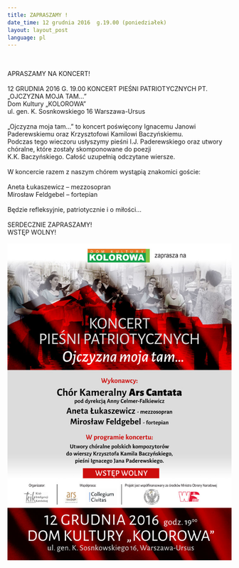 ```yaml
---
title: ZAPRASZAMY !
date_time: 12 grudnia 2016  g.19.00 (poniedziałek)
layout: layout_post
language: pl
---
```

<br>
<br>
APRASZAMY NA KONCERT!
<br>
<br> 
12 GRUDNIA 2016 G. 19.00 KONCERT PIEŚNI PATRIOTYCZNYCH PT. „OJCZYZNA MOJA TAM…”<br>
Dom Kultury „KOLOROWA”<br>
ul. gen. K. Sosnkowskiego 16 Warszawa-Ursus
<br>
<br>
„Ojczyzna moja tam…” to koncert poświęcony Ignacemu Janowi Paderewskiemu oraz Krzysztofowi Kamilowi Baczyńskiemu.<br>
Podczas tego wieczoru usłyszymy pieśni I.J. Paderewskiego oraz utwory chóralne, które zostały skomponowane do poezji <br>
K.K. Baczyńskiego. Całość uzupełnią odczytane wiersze.
<br>
<br> 
W koncercie razem z naszym chórem wystąpią znakomici goście:
<br>
<br>
Aneta Łukaszewicz – mezzosopran<br>
Mirosław Feldgebel – fortepian
<br>
<br>
Będzie refleksyjnie, patriotycznie i o miłości…
<br>
<br> 
SERDECZNIE ZAPRASZAMY!<br>
WSTĘP WOLNY!
<br>
<br>
<img src="/img/posters/patriotyczny_12grudnia.jpg" alt="patriotyczny_12grudnia">



